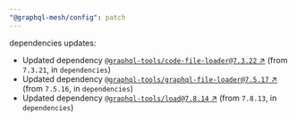 ```yaml
---
"@graphql-mesh/config": patch
---
```

dependencies updates:
  - Updated dependency [`@graphql-tools/code-file-loader@7.3.22` ↗︎](https://www.npmjs.com/package/@graphql-tools/code-file-loader/v/7.3.22) (from `7.3.21`, in `dependencies`)
  - Updated dependency [`@graphql-tools/graphql-file-loader@7.5.17` ↗︎](https://www.npmjs.com/package/@graphql-tools/graphql-file-loader/v/7.5.17) (from `7.5.16`, in `dependencies`)
  - Updated dependency [`@graphql-tools/load@7.8.14` ↗︎](https://www.npmjs.com/package/@graphql-tools/load/v/7.8.14) (from `7.8.13`, in `dependencies`)
